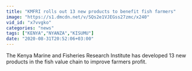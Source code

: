 ```yaml
---
title: "KMFRI rolls out 13 new products to benefit fish farmers"
image: "https://s1.dmcdn.net/v/SQs2e1VJEGss27zmc/x240"
vid_id: "x7vvgko"
categories: "news"
tags: ["KENYA","NYANZA","KISUMU"]
date: "2020-08-31T20:52:06+03:00"
---
```

The Kenya Marine and Fisheries Research Institute has developed 13 new products in the fish value chain to improve farmers profit. 
